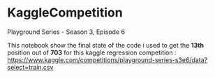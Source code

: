 # KaggleCompetition
Playground Series - Season 3, Episode 6

This notebook show the final state of the code i used to get the **13th** position out of **703** for this kaggle regression competition : https://www.kaggle.com/competitions/playground-series-s3e6/data?select=train.csv
